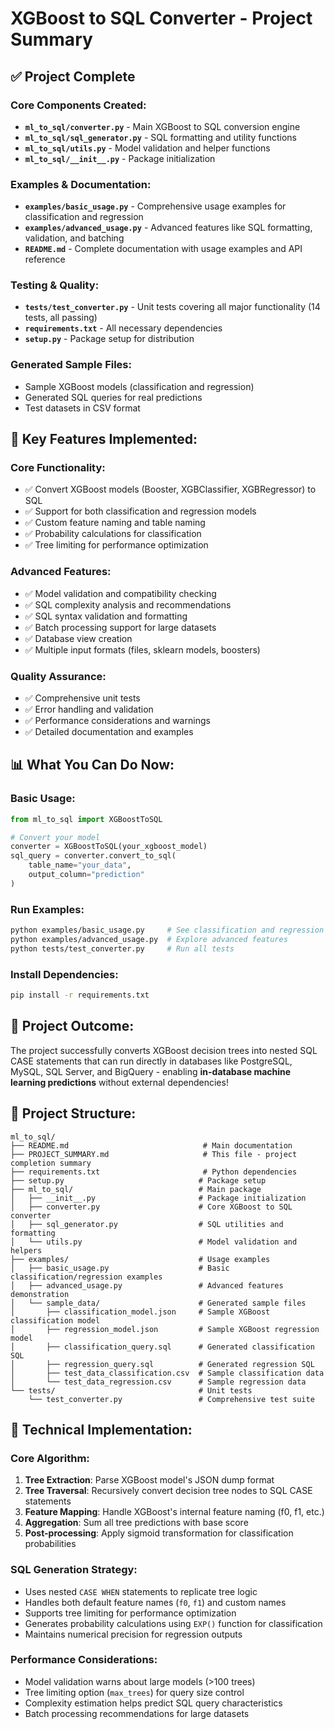 # XGBoost to SQL Converter - Project Summary

## ✅ Project Complete

### **Core Components Created:**
- **`ml_to_sql/converter.py`** - Main XGBoost to SQL conversion engine
- **`ml_to_sql/sql_generator.py`** - SQL formatting and utility functions  
- **`ml_to_sql/utils.py`** - Model validation and helper functions
- **`ml_to_sql/__init__.py`** - Package initialization

### **Examples & Documentation:**
- **`examples/basic_usage.py`** - Comprehensive usage examples for classification and regression
- **`examples/advanced_usage.py`** - Advanced features like SQL formatting, validation, and batching
- **`README.md`** - Complete documentation with usage examples and API reference

### **Testing & Quality:**
- **`tests/test_converter.py`** - Unit tests covering all major functionality (14 tests, all passing)
- **`requirements.txt`** - All necessary dependencies
- **`setup.py`** - Package setup for distribution

### **Generated Sample Files:**
- Sample XGBoost models (classification and regression)
- Generated SQL queries for real predictions
- Test datasets in CSV format

## 🚀 **Key Features Implemented:**

### **Core Functionality:**
- ✅ Convert XGBoost models (Booster, XGBClassifier, XGBRegressor) to SQL
- ✅ Support for both classification and regression models
- ✅ Custom feature naming and table naming
- ✅ Probability calculations for classification
- ✅ Tree limiting for performance optimization

### **Advanced Features:**
- ✅ Model validation and compatibility checking
- ✅ SQL complexity analysis and recommendations
- ✅ SQL syntax validation and formatting
- ✅ Batch processing support for large datasets
- ✅ Database view creation
- ✅ Multiple input formats (files, sklearn models, boosters)

### **Quality Assurance:**
- ✅ Comprehensive unit tests
- ✅ Error handling and validation
- ✅ Performance considerations and warnings
- ✅ Detailed documentation and examples

## 📊 **What You Can Do Now:**

### **Basic Usage:**
```python
from ml_to_sql import XGBoostToSQL

# Convert your model
converter = XGBoostToSQL(your_xgboost_model)
sql_query = converter.convert_to_sql(
    table_name="your_data", 
    output_column="prediction"
)
```

### **Run Examples:**
```bash
python examples/basic_usage.py     # See classification and regression examples
python examples/advanced_usage.py  # Explore advanced features
python tests/test_converter.py     # Run all tests
```

### **Install Dependencies:**
```bash
pip install -r requirements.txt
```

## 🎯 **Project Outcome:**

The project successfully converts XGBoost decision trees into nested SQL CASE statements that can run directly in databases like PostgreSQL, MySQL, SQL Server, and BigQuery - enabling **in-database machine learning predictions** without external dependencies!

## 📁 **Project Structure:**

```
ml_to_sql/
├── README.md                              # Main documentation
├── PROJECT_SUMMARY.md                     # This file - project completion summary
├── requirements.txt                       # Python dependencies
├── setup.py                              # Package setup
├── ml_to_sql/                            # Main package
│   ├── __init__.py                       # Package initialization
│   ├── converter.py                      # Core XGBoost to SQL converter
│   ├── sql_generator.py                  # SQL utilities and formatting
│   └── utils.py                          # Model validation and helpers
├── examples/                             # Usage examples
│   ├── basic_usage.py                    # Basic classification/regression examples
│   ├── advanced_usage.py                 # Advanced features demonstration
│   └── sample_data/                      # Generated sample files
│       ├── classification_model.json     # Sample XGBoost classification model
│       ├── regression_model.json         # Sample XGBoost regression model
│       ├── classification_query.sql      # Generated classification SQL
│       ├── regression_query.sql          # Generated regression SQL
│       ├── test_data_classification.csv  # Sample classification data
│       └── test_data_regression.csv      # Sample regression data
└── tests/                                # Unit tests
    └── test_converter.py                 # Comprehensive test suite
```

## 🔧 **Technical Implementation:**

### **Core Algorithm:**
1. **Tree Extraction**: Parse XGBoost model's JSON dump format
2. **Tree Traversal**: Recursively convert decision tree nodes to SQL CASE statements
3. **Feature Mapping**: Handle XGBoost's internal feature naming (f0, f1, etc.)
4. **Aggregation**: Sum all tree predictions with base score
5. **Post-processing**: Apply sigmoid transformation for classification probabilities

### **SQL Generation Strategy:**
- Uses nested `CASE WHEN` statements to replicate tree logic
- Handles both default feature names (`f0`, `f1`) and custom names
- Supports tree limiting for performance optimization
- Generates probability calculations using `EXP()` function for classification
- Maintains numerical precision for regression outputs

### **Performance Considerations:**
- Model validation warns about large models (>100 trees)
- Tree limiting option (`max_trees`) for query size control
- Complexity estimation helps predict SQL query characteristics
- Batch processing recommendations for large datasets